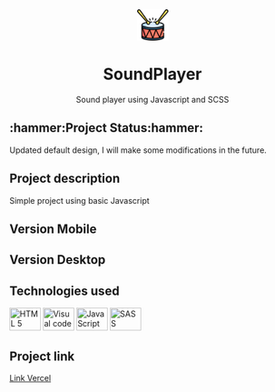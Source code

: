 <div align="center"> 
<img src="https://github.com/Guilbertoliveira/SoundPlayer/blob/main/images/bateria.png" heigh="40" width="55" >
<h1 align="center"> SoundPlayer </h1></div>

<p align="center">Sound player using Javascript and SCSS</p>


<h2 id="status-do-projeto">:hammer:Project Status:hammer:</h2>
<p>Updated default design, I will make some modifications in the future.</p>
<h2 id="descricao-projeto">Project description</h2>
<p>Simple project using basic Javascript</p>

<h2 id="versaomobile">Version Mobile</h2>

<h2>Version Desktop</h2>

<h2>Technologies used</h2>
        <p>
        <img src="https://cdn.jsdelivr.net/gh/devicons/devicon/icons/html5/html5-plain-wordmark.svg" height="40" width="55" title="HTML 5" />
        <img src="https://cdn.jsdelivr.net/gh/devicons/devicon/icons/visualstudio/visualstudio-plain.svg" height="40" width="55" title="Visual code"  />
        <img src="https://cdn.jsdelivr.net/gh/devicons/devicon/icons/javascript/javascript-plain.svg" height="40" width="55" title="JavaScript"/>
        <img src="https://cdn.jsdelivr.net/gh/devicons/devicon/icons/sass/sass-original.svg" height="40" width="55" title="SASS" /></p>

       
          
<h2> Project link </h2>
<a href="https://sound-player-five.vercel.app/">Link Vercel</a>
